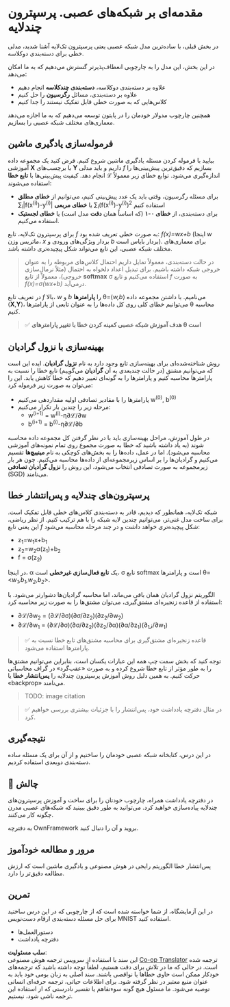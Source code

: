 <!--
CO_OP_TRANSLATOR_METADATA:
{
  "original_hash": "df98b2c59f87d8543135301e87969f70",
  "translation_date": "2025-07-09T16:41:12+00:00",
  "source_file": "15-rag-and-vector-databases/data/own_framework.md",
  "language_code": "fa"
}
-->
# مقدمه‌ای بر شبکه‌های عصبی. پرسپترون چندلایه

در بخش قبلی، با ساده‌ترین مدل شبکه عصبی یعنی پرسپترون تک‌لایه آشنا شدید، مدلی خطی برای دسته‌بندی دوکلاسه.

در این بخش، این مدل را به چارچوبی انعطاف‌پذیرتر گسترش می‌دهیم که به ما امکان می‌دهد:

* علاوه بر دسته‌بندی دوکلاسه، **دسته‌بندی چندکلاسه** انجام دهیم
* علاوه بر دسته‌بندی، مسائل **رگرسیون** را حل کنیم
* کلاس‌هایی که به صورت خطی قابل تفکیک نیستند را جدا کنیم

همچنین چارچوب مدولار خودمان را در پایتون توسعه می‌دهیم که به ما اجازه می‌دهد معماری‌های مختلف شبکه عصبی را بسازیم.

## فرموله‌سازی یادگیری ماشین

بیایید با فرموله کردن مسئله یادگیری ماشین شروع کنیم. فرض کنید یک مجموعه داده آموزشی **X** با برچسب‌های **Y** داریم و باید مدلی *f* بسازیم که دقیق‌ترین پیش‌بینی‌ها را انجام دهد. کیفیت پیش‌بینی‌ها با **تابع خطا** ℒ اندازه‌گیری می‌شود. توابع خطای زیر معمولاً استفاده می‌شوند:

* برای مسئله رگرسیون، وقتی باید یک عدد پیش‌بینی کنیم، می‌توانیم از **خطای مطلق** ∑<sub>i</sub>|f(x<sup>(i)</sup>)-y<sup>(i)</sup>| یا **خطای مربعی** ∑<sub>i</sub>(f(x<sup>(i)</sup>)-y<sup>(i)</sup>)<sup>2</sup> استفاده کنیم
* برای دسته‌بندی، از **خطای ۰-۱** (که اساساً همان **دقت** مدل است) یا **خطای لجستیک** استفاده می‌کنیم.

برای پرسپترون تک‌لایه، تابع *f* به صورت خطی تعریف شده بود: *f(x)=wx+b* (اینجا *w* ماتریس وزن، *x* بردار ویژگی‌های ورودی و *b* بردار بایاس است). برای معماری‌های مختلف شبکه عصبی، این تابع می‌تواند شکل پیچیده‌تری داشته باشد.

> در حالت دسته‌بندی، معمولاً تمایل داریم احتمال کلاس‌های مربوطه را به عنوان خروجی شبکه داشته باشیم. برای تبدیل اعداد دلخواه به احتمال (مثلاً نرمال‌سازی خروجی)، معمولاً از تابع **softmax** σ استفاده می‌کنیم و تابع *f* به صورت *f(x)=σ(wx+b)* درمی‌آید.

در تعریف تابع *f* بالا، *w* و *b* را **پارامترها** θ=⟨*w,b*⟩ می‌نامیم. با داشتن مجموعه داده ⟨**X**,**Y**⟩، می‌توانیم خطای کلی روی کل داده‌ها را به عنوان تابعی از پارامترها θ محاسبه کنیم.

> ✅ **هدف آموزش شبکه عصبی کمینه کردن خطا با تغییر پارامترهای θ است**

## بهینه‌سازی با نزول گرادیان

روش شناخته‌شده‌ای برای بهینه‌سازی تابع وجود دارد به نام **نزول گرادیان**. ایده این است که می‌توانیم مشتق (در حالت چندبعدی به آن **گرادیان** می‌گوییم) تابع خطا را نسبت به پارامترها محاسبه کنیم و پارامترها را به گونه‌ای تغییر دهیم که خطا کاهش یابد. این را می‌توان به صورت زیر فرموله کرد:

* پارامترها را با مقادیر تصادفی اولیه مقداردهی می‌کنیم w<sup>(0)</sup>, b<sup>(0)</sup>
* مرحله زیر را چندین بار تکرار می‌کنیم:
    - w<sup>(i+1)</sup> = w<sup>(i)</sup>-η∂ℒ/∂w
    - b<sup>(i+1)</sup> = b<sup>(i)</sup>-η∂ℒ/∂b

در طول آموزش، مراحل بهینه‌سازی باید با در نظر گرفتن کل مجموعه داده محاسبه شوند (به یاد داشته باشید که خطا به صورت مجموع روی تمام نمونه‌های آموزشی محاسبه می‌شود). اما در عمل، داده‌ها را به بخش‌های کوچکی به نام **مینیبچ‌ها** تقسیم می‌کنیم و گرادیان‌ها را بر اساس زیرمجموعه‌ای از داده‌ها محاسبه می‌کنیم. چون هر بار زیرمجموعه به صورت تصادفی انتخاب می‌شود، این روش را **نزول گرادیان تصادفی** (SGD) می‌نامند.

## پرسپترون‌های چندلایه و پس‌انتشار خطا

شبکه تک‌لایه، همانطور که دیدیم، قادر به دسته‌بندی کلاس‌های خطی قابل تفکیک است. برای ساخت مدل غنی‌تر، می‌توانیم چندین لایه شبکه را با هم ترکیب کنیم. از نظر ریاضی، این یعنی تابع *f* شکل پیچیده‌تری خواهد داشت و در چند مرحله محاسبه می‌شود:
* z<sub>1</sub>=w<sub>1</sub>x+b<sub>1</sub>
* z<sub>2</sub>=w<sub>2</sub>α(z<sub>1</sub>)+b<sub>2</sub>
* f = σ(z<sub>2</sub>)

در اینجا، α یک **تابع فعال‌سازی غیرخطی** است، σ تابع softmax است و پارامترها θ=<*w<sub>1</sub>,b<sub>1</sub>,w<sub>2</sub>,b<sub>2</sub>*>.

الگوریتم نزول گرادیان همان باقی می‌ماند، اما محاسبه گرادیان‌ها دشوارتر می‌شود. با استفاده از قاعده زنجیره‌ای مشتق‌گیری، می‌توان مشتق‌ها را به صورت زیر محاسبه کرد:

* ∂ℒ/∂w<sub>2</sub> = (∂ℒ/∂σ)(∂σ/∂z<sub>2</sub>)(∂z<sub>2</sub>/∂w<sub>2</sub>)
* ∂ℒ/∂w<sub>1</sub> = (∂ℒ/∂σ)(∂σ/∂z<sub>2</sub>)(∂z<sub>2</sub>/∂α)(∂α/∂z<sub>1</sub>)(∂ز<sub>1</sub>/∂w<sub>1</sub>)

> ✅ قاعده زنجیره‌ای مشتق‌گیری برای محاسبه مشتق‌های تابع خطا نسبت به پارامترها استفاده می‌شود.

توجه کنید که بخش سمت چپ همه این عبارات یکسان است، بنابراین می‌توانیم مشتق‌ها را به طور مؤثر از تابع خطا شروع کرده و به صورت «عقب‌گرد» در گراف محاسباتی حرکت کنیم. به همین دلیل روش آموزش پرسپترون چندلایه را **پس‌انتشار خطا** یا «backprop» می‌نامند.

> TODO: image citation

> ✅ در مثال دفترچه یادداشت خود، پس‌انتشار را با جزئیات بیشتری بررسی خواهیم کرد.

## نتیجه‌گیری

در این درس، کتابخانه شبکه عصبی خودمان را ساختیم و از آن برای یک مسئله ساده دسته‌بندی دوبعدی استفاده کردیم.

## 🚀 چالش

در دفترچه یادداشت همراه، چارچوب خودتان را برای ساخت و آموزش پرسپترون‌های چندلایه پیاده‌سازی خواهید کرد. می‌توانید به طور دقیق ببینید که شبکه‌های عصبی مدرن چگونه کار می‌کنند.

به دفترچه OwnFramework بروید و آن را دنبال کنید.

## مرور و مطالعه خودآموز

پس‌انتشار خطا الگوریتم رایجی در هوش مصنوعی و یادگیری ماشین است که ارزش مطالعه دقیق‌تر را دارد.

## تمرین

در این آزمایشگاه، از شما خواسته شده است که از چارچوبی که در این درس ساختید برای حل مسئله دسته‌بندی ارقام دست‌نویس MNIST استفاده کنید.

* دستورالعمل‌ها
* دفترچه یادداشت

**سلب مسئولیت**:  
این سند با استفاده از سرویس ترجمه هوش مصنوعی [Co-op Translator](https://github.com/Azure/co-op-translator) ترجمه شده است. در حالی که ما در تلاش برای دقت هستیم، لطفاً توجه داشته باشید که ترجمه‌های خودکار ممکن است حاوی خطاها یا نواقصی باشند. سند اصلی به زبان بومی خود باید به عنوان منبع معتبر در نظر گرفته شود. برای اطلاعات حیاتی، ترجمه حرفه‌ای انسانی توصیه می‌شود. ما مسئول هیچ گونه سوءتفاهم یا تفسیر نادرستی که از استفاده این ترجمه ناشی شود، نیستیم.